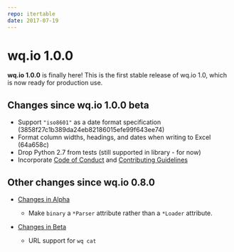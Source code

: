 ```yaml
---
repo: itertable
date: 2017-07-19
---
```


# wq.io 1.0.0

**wq.io 1.0.0** is finally here!  This is the first stable release of wq.io 1.0, which is now ready for production use. 

## Changes since wq.io 1.0.0 beta
 * Support `"iso8601"` as a date format specification (3858f27c1b389da24eb82186015efe99f643ee74)
 * Format column widths, headings, and dates when writing to Excel (64a658c)
 * Drop Python 2.7 from tests (still supported in library - for now)
 * Incorporate [Code of Conduct](https://github.com/wq/wq.io/blob/master/CODE_OF_CONDUCT.md) and [Contributing Guidelines](https://github.com/wq/wq.io/blob/master/CONTRIBUTING.md)

##  Other changes since wq.io 0.8.0

* [Changes in Alpha](./itertable-1.0.0a1.md)
  * Make `binary` a `*Parser` attribute rather than a `*Loader` attribute.

 * [Changes in Beta](./itertable-1.0.0b1.md)
   * URL support for `wq cat`

